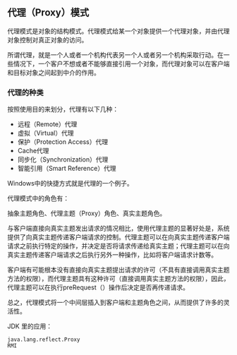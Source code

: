 ## 代理（Proxy）模式 ##

代理模式是对象的结构模式。代理模式给某一个对象提供一个代理对象，并由代理对象控制对真正对象的访问。

所谓代理，就是一个人或者一个机构代表另一个人或者另一个机构采取行动。在一些情况下，一个客户不想或者不能够直接引用一个对象，而代理对象可以在客户端和目标对象之间起到中介的作用。


### 代理的种类

按照使用目的来划分，代理有以下几种：

* 远程（Remote）代理
* 虚拟（Virtual）代理
* 保护（Protection Access）代理
* Cache代理
* 同步化（Synchronization）代理
* 智能引用（Smart Reference）代理

Windows中的快捷方式就是代理的一个例子。


代理模式中的角色有：

抽象主题角色、代理主题（Proxy）角色、真实主题角色。


与客户端直接向真实主题发出请求的情况相比，使用代理主题的显著好处是，系统提供了向真实主题传递客户端请求的控制。代理主题可以在向真实主题传递客户端请求之前执行特定的操作，并决定是否将请求传递给真实主题；代理主题可以在向真实主题传递客户端请求之后执行另外一种操作，比如将客户端请求计数等。

客户端有可能根本没有直接向真实主题提出请求的许可（不具有直接调用真实主题方法的权限），而代理主题具有这种许可（直接调用真实主题方法的权限），因此，代理主题可以在执行preRequest（）操作后决定是否再传递请求。

总之，代理模式将一个中间层插入到客户端和主题角色之间，从而提供了许多的灵活性。


JDK 里的应用：

	java.lang.reflect.Proxy
	RMI
